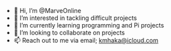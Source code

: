 - 👋 Hi, I’m @MarveOnline
- 👀 I’m interested in tackling difficult projects
- 🌱 I’m currently learning programming and Pi projects
- 💞️ I’m looking to collaborate on projects
- 📫 Reach out to me via email; kmhaka@icloud.com

<!---
MarveOnline/MarveOnline is a ✨ special ✨ repository because its `README.md` (this file) appears on your GitHub profile.
You can click the Preview link to take a look at your changes.
--->
